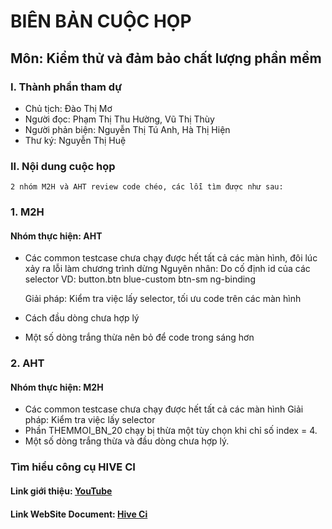 # BIÊN BẢN CUỘC HỌP
## Môn: Kiểm thử và đảm bảo chất lượng phần mềm

### I. Thành phần tham dự
* Chủ tịch: Đào Thị Mơ
* Người đọc: Phạm Thị Thu Hường, Vũ Thị Thùy
* Người phản biện: Nguyễn Thị Tú Anh, Hà Thị Hiện
* Thư ký: Nguyễn Thị Huệ

### II. Nội dung cuộc họp
	2 nhóm M2H và AHT review code chéo, các lỗi tìm được như sau:
### 1. M2H
#### Nhóm thực hiện: AHT
* Các common testcase chưa chạy được hết tất cả các màn hình, đôi lúc xảy ra lỗi làm chương trình dừng
	Nguyên nhân: Do cố định id của các selector
		VD: button.btn blue-custom btn-sm ng-binding

	Giải pháp: Kiểm tra việc lấy selector, tối ưu code trên các màn hình
* Cách đầu dòng chưa hợp lý 
* Một số dòng trắng thừa nên bỏ để code trong sáng hơn

### 2. AHT
#### Nhóm thực hiện: M2H
* Các common testcase chưa chạy được hết tất cả các màn hình
	Giải pháp: Kiểm tra việc lấy selector
* Phần THEMMOI_BN_20 chạy bị thừa một tùy chọn khi chỉ số index = 4.
* Một số dòng trắng thừa và đầu dòng chưa hợp lý.



### Tìm hiểu công cụ HIVE CI

#### Link giới thiệu: [YouTube](https://www.youtube.com/watch?v=IFkX4O7Pm5I&feature=youtu.be)
#### Link WebSite Document: [Hive Ci](http://bbc.github.io/hive-ci/)